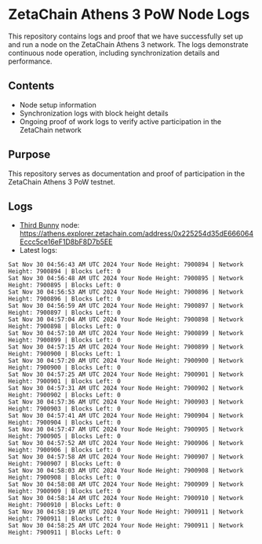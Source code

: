 # ZetaChain Athens 3 PoW Node Logs
This repository contains logs and proof that we have successfully set up and run a node on the ZetaChain Athens 3 network. The logs demonstrate continuous node operation, including synchronization details and performance.

## Contents
- Node setup information
- Synchronization logs with block height details
- Ongoing proof of work logs to verify active participation in the ZetaChain network

## Purpose
This repository serves as documentation and proof of participation in the ZetaChain Athens 3 PoW testnet.

## Logs

- [Third Bunny](https://thirdbunny.xyz/) node: https://athens.explorer.zetachain.com/address/0x225254d35dE666064Eccc5ce16eF1D8bF8D7b5EE
- Latest logs:
```
Sat Nov 30 04:56:43 AM UTC 2024 Your Node Height: 7900894 | Network Height: 7900894 | Blocks Left: 0
Sat Nov 30 04:56:48 AM UTC 2024 Your Node Height: 7900895 | Network Height: 7900895 | Blocks Left: 0
Sat Nov 30 04:56:53 AM UTC 2024 Your Node Height: 7900896 | Network Height: 7900896 | Blocks Left: 0
Sat Nov 30 04:56:59 AM UTC 2024 Your Node Height: 7900897 | Network Height: 7900897 | Blocks Left: 0
Sat Nov 30 04:57:04 AM UTC 2024 Your Node Height: 7900898 | Network Height: 7900898 | Blocks Left: 0
Sat Nov 30 04:57:10 AM UTC 2024 Your Node Height: 7900899 | Network Height: 7900899 | Blocks Left: 0
Sat Nov 30 04:57:15 AM UTC 2024 Your Node Height: 7900899 | Network Height: 7900900 | Blocks Left: 1
Sat Nov 30 04:57:20 AM UTC 2024 Your Node Height: 7900900 | Network Height: 7900900 | Blocks Left: 0
Sat Nov 30 04:57:25 AM UTC 2024 Your Node Height: 7900901 | Network Height: 7900901 | Blocks Left: 0
Sat Nov 30 04:57:31 AM UTC 2024 Your Node Height: 7900902 | Network Height: 7900902 | Blocks Left: 0
Sat Nov 30 04:57:36 AM UTC 2024 Your Node Height: 7900903 | Network Height: 7900903 | Blocks Left: 0
Sat Nov 30 04:57:41 AM UTC 2024 Your Node Height: 7900904 | Network Height: 7900904 | Blocks Left: 0
Sat Nov 30 04:57:47 AM UTC 2024 Your Node Height: 7900905 | Network Height: 7900905 | Blocks Left: 0
Sat Nov 30 04:57:52 AM UTC 2024 Your Node Height: 7900906 | Network Height: 7900906 | Blocks Left: 0
Sat Nov 30 04:57:58 AM UTC 2024 Your Node Height: 7900907 | Network Height: 7900907 | Blocks Left: 0
Sat Nov 30 04:58:03 AM UTC 2024 Your Node Height: 7900908 | Network Height: 7900908 | Blocks Left: 0
Sat Nov 30 04:58:08 AM UTC 2024 Your Node Height: 7900909 | Network Height: 7900909 | Blocks Left: 0
Sat Nov 30 04:58:14 AM UTC 2024 Your Node Height: 7900910 | Network Height: 7900910 | Blocks Left: 0
Sat Nov 30 04:58:19 AM UTC 2024 Your Node Height: 7900911 | Network Height: 7900911 | Blocks Left: 0
Sat Nov 30 04:58:25 AM UTC 2024 Your Node Height: 7900911 | Network Height: 7900911 | Blocks Left: 0
```
